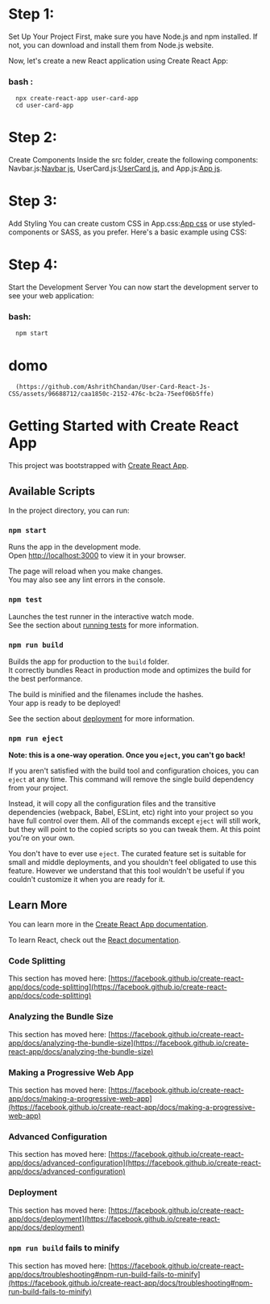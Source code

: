 # Step 1:
Set Up Your Project
First, make sure you have Node.js and npm installed. If not, you can download and install them from Node.js website.

Now, let's create a new React application using Create React App:

### bash :
      npx create-react-app user-card-app
      cd user-card-app
      
# Step 2: 
Create Components
Inside the src folder, create the following components: Navbar.js:[Navbar js](https://github.com/AshrithChandan/User-Card-React-Js-CSS/blob/main/Navbar.js), UserCard.js:[UserCard js](https://github.com/AshrithChandan/User-Card-React-Js-CSS/blob/main/UserCard.js), and App.js:[App js](https://github.com/AshrithChandan/User-Card-React-Js-CSS/blob/main/App.js).

# Step 3: 
Add Styling
You can create custom CSS in App.css:[App css](https://github.com/AshrithChandan/User-Card-React-Js-CSS/blob/main/App.css) or use styled-components or SASS, as you prefer. Here's a basic example using CSS:

# Step 4: 
Start the Development Server
You can now start the development server to see your web application:

### bash:
      npm start



# domo
      (https://github.com/AshrithChandan/User-Card-React-Js-CSS/assets/96688712/caa1850c-2152-476c-bc2a-75eef06b5ffe)

# Getting Started with Create React App

This project was bootstrapped with [Create React App](https://github.com/facebook/create-react-app).

## Available Scripts

In the project directory, you can run:

### `npm start`

Runs the app in the development mode.\
Open [http://localhost:3000](http://localhost:3000) to view it in your browser.

The page will reload when you make changes.\
You may also see any lint errors in the console.

### `npm test`

Launches the test runner in the interactive watch mode.\
See the section about [running tests](https://facebook.github.io/create-react-app/docs/running-tests) for more information.

### `npm run build`

Builds the app for production to the `build` folder.\
It correctly bundles React in production mode and optimizes the build for the best performance.

The build is minified and the filenames include the hashes.\
Your app is ready to be deployed!

See the section about [deployment](https://facebook.github.io/create-react-app/docs/deployment) for more information.

### `npm run eject`

**Note: this is a one-way operation. Once you `eject`, you can't go back!**

If you aren't satisfied with the build tool and configuration choices, you can `eject` at any time. This command will remove the single build dependency from your project.

Instead, it will copy all the configuration files and the transitive dependencies (webpack, Babel, ESLint, etc) right into your project so you have full control over them. All of the commands except `eject` will still work, but they will point to the copied scripts so you can tweak them. At this point you're on your own.

You don't have to ever use `eject`. The curated feature set is suitable for small and middle deployments, and you shouldn't feel obligated to use this feature. However we understand that this tool wouldn't be useful if you couldn't customize it when you are ready for it.

## Learn More

You can learn more in the [Create React App documentation](https://facebook.github.io/create-react-app/docs/getting-started).

To learn React, check out the [React documentation](https://reactjs.org/).

### Code Splitting

This section has moved here: [https://facebook.github.io/create-react-app/docs/code-splitting](https://facebook.github.io/create-react-app/docs/code-splitting)

### Analyzing the Bundle Size

This section has moved here: [https://facebook.github.io/create-react-app/docs/analyzing-the-bundle-size](https://facebook.github.io/create-react-app/docs/analyzing-the-bundle-size)

### Making a Progressive Web App

This section has moved here: [https://facebook.github.io/create-react-app/docs/making-a-progressive-web-app](https://facebook.github.io/create-react-app/docs/making-a-progressive-web-app)

### Advanced Configuration

This section has moved here: [https://facebook.github.io/create-react-app/docs/advanced-configuration](https://facebook.github.io/create-react-app/docs/advanced-configuration)

### Deployment

This section has moved here: [https://facebook.github.io/create-react-app/docs/deployment](https://facebook.github.io/create-react-app/docs/deployment)

### `npm run build` fails to minify

This section has moved here: [https://facebook.github.io/create-react-app/docs/troubleshooting#npm-run-build-fails-to-minify](https://facebook.github.io/create-react-app/docs/troubleshooting#npm-run-build-fails-to-minify)

